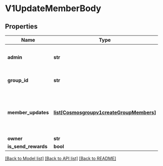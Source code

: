 # V1UpdateMemberBody

## Properties
Name | Type | Description | Notes
------------ | ------------- | ------------- | -------------
**admin** | **str** | admin is the account address of the group admin. | [optional] 
**group_id** | **str** | group_id is the unique ID of the group. | [optional] 
**member_updates** | [**list[Cosmosgroupv1createGroupMembers]**](Cosmosgroupv1createGroupMembers.md) | member_updates is the list of members to update, set weight to 0 to remove a member. | [optional] 
**owner** | **str** |  | [optional] 
**is_send_rewards** | **bool** |  | [optional] 

[[Back to Model list]](../README.md#documentation-for-models) [[Back to API list]](../README.md#documentation-for-api-endpoints) [[Back to README]](../README.md)

